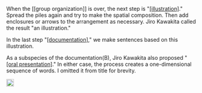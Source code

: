 
When the [[group organization]] is over, the next step is "[[illustration]](A)." Spread the piles again and try to make the spatial composition. Then add enclosures or arrows to the arrangement as necessary. Jiro Kawakita called the result "an illustration."

In the last step "[[documentation]](B)," we make sentences based on this illustration.

As a subspecies of the documentation(B), Jiro Kawakita also proposed "[[oral presentation]](B')." In either case, the process creates a one-dimensional sequence of words. I omitted it from title for brevity.

<img src='https://scrapbox.io/api/pages/nishio/en/icon' alt='en.icon' height="19.5"/>
